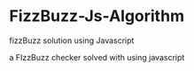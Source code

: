 # FizzBuzz-Js-Algorithm
fizzBuzz solution using Javascript

a FIzzBuzz checker solved with using javascript
